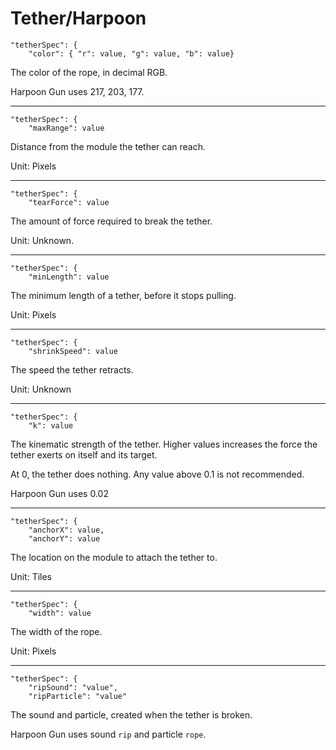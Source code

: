 # Tether/Harpoon

```
"tetherSpec": {
    "color": { "r": value, "g": value, "b": value}
```
The color of the rope, in decimal RGB. 

Harpoon Gun uses 217, 203, 177.
***

```
"tetherSpec": {
    "maxRange": value
```
Distance from the module the tether can reach.

Unit: Pixels
***

```
"tetherSpec": {
    "tearForce": value
```
The amount of force required to break the tether.

Unit: Unknown.
***

```
"tetherSpec": {
    "minLength": value
```
The minimum length of a tether, before it stops pulling.

Unit: Pixels
***

```
"tetherSpec": {
    "shrinkSpeed": value
```
The speed the tether retracts.

Unit: Unknown
***

```
"tetherSpec": {
    "k": value
```
The kinematic strength of the tether. Higher values increases the force the tether exerts on itself and its target.

At 0, the tether does nothing. Any value above 0.1 is not recommended.

Harpoon Gun uses 0.02
***

```
"tetherSpec": {
    "anchorX": value,
    "anchorY": value
```
The location on the module to attach the tether to.

Unit: Tiles
***

```
"tetherSpec": {
    "width": value
```
The width of the rope.

Unit: Pixels
***

```
"tetherSpec": {
    "ripSound": "value",
    "ripParticle": "value"
```
The sound and particle, created when the tether is broken.

Harpoon Gun uses sound `rip` and particle `rope`.